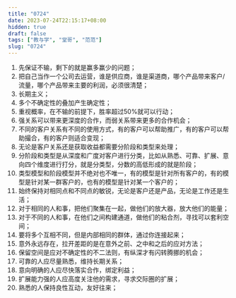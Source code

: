 ```yaml
---
title: "0724"
date: 2023-07-24T22:15:17+08:00
hidden: true
draft: false
tags: ["教与学", "堂哥", "范范"]
slug: "0724"
---
```


1. 先保证不输，剩下的就是赢多赢少的问题；
2. 把自己当作一个公司去运营，谁是供应商，谁是渠道商，哪个产品带来客户/流量，哪个产品带来主要的利润，必须很清楚；
3. 长期主义；
4. 多个不确定性的叠加产生确定性；
5. 重视概率，在不输的前提下，胜率超过50%就可以行动；
6. 强关系可以带来更深度的合作，而弱关系带来更多的合作机会；
7. 不同的客户关系有不同的使用方式，有的客户可以帮助推广，有的客户可以帮助撮合，有的客户则适合变现；
8. 无论是客户关系还是获取收益都需要分阶段和类型来处理；
9. 分阶段和类型是从深度和广度对客户进行分类，比如从熟悉、可靠、扩展、意向四个维度进行打分，就是分类型，分数的高低形成的就是阶段；
10. 类型模型和阶段模型并不绝对也不唯一，有的模型是针对所有客户的，有的模型是针对某一群客户的，也有的模型是针对某一个客户的；
11. 始终保持对相同点和不同点的敏锐，无论是客户还是产品，无论是工作还是生活；
12. 对于相同的人和事，把他们聚集在一起，做他们的放大器，放大他们的能量；
13. 对于不同的人和事，在他们之间构建通道，做他们的粘合剂，寻找可以套利空间；
14. 要将多个互相不同，但是内部相同的群体，通过你连接起来；
15. 意外永远存在，拉开差距的是在意外之前、之中和之后的应对方法；
16. 保留空间是应对不确定性的不二法则，有纵深才有闪转腾挪的机会；
17. 可靠的人应尽量熟悉，维持长期关系；
18. 意向明确的人应尽快落实合作，绑定利益；
19. 扩展能力强的人应高度关注他的需求，寻求交际圈的扩展；
20. 熟悉的人保持良性互动，友好往来；
